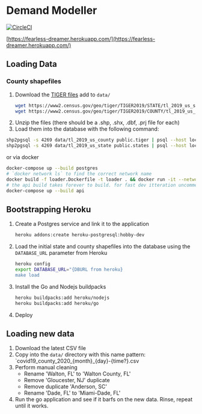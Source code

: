 
# Demand Modeller

[![CircleCI](https://circleci.com/gh/nickrobison-usds/demand-modeler.svg?style=svg)](https://circleci.com/gh/nickrobison-usds/demand-modeler)

[https://fearless-dreamer.herokuapp.com/](https://fearless-dreamer.herokuapp.com/)

## Loading Data

### County shapefiles

1. Download the [TIGER files](https://www.census.gov/cgi-bin/geo/shapefiles/index.php?year=2019&layergroup=Counties+%28and+equivalent%29) add to `data/`
    ```bash
   wget https://www2.census.gov/geo/tiger/TIGER2019/STATE/tl_2019_us_state.zip -O data/tl_2019_us_state.zip
   wget https://www2.census.gov/geo/tiger/TIGER2019/COUNTY/tl_2019_us_county.zip -O data/tl_2019_us_county.zip
    ```
1. Unzip the files (there should be a .shp, .shx, .dbf, .prj file for each)
1. Load them into the database with the following command:

```bash
shp2pgsql -s 4269 data/tl_2019_us_county public.tiger | psql --host localhost -d covid -U covid
shp2pgsql -s 4269 data/tl_2019_us_state public.states | psql --host localhost -d covid -U covid
```

or via docker

```bash
docker-compose up --build postgres
# `docker network ls` to find the correct network name
docker build -f loader.Dockerfile -t loader . && docker run -it --network=demand-modeler_default loader
# the api build takes forever to build. for fast dev itteration uncomment `dockerfile: api-dev.Dockerfile` and comment out `dockerfile: Dockerfile`
docker-compose up --build api
```

## Bootstrapping Heroku

1. Create a Postgres service and link it to the application
    ```bash
    heroku addons:create heroku-postgresql:hobby-dev
   ```
1. Load the initial state and county shapefiles into the database using the `DATABASE_URL` parameter from Heroku
    ```bash
   heroku config
   export DATABASE_URL="{DBURL from heroku}
   make load
    ```
1. Install the Go and Nodejs buildpacks
    ```bash
   heroku buildpacks:add heroku/nodejs
   heroku buildpacks:add heroku/go
    ```
1. Deploy

## Loading new data

1. Download the latest CSV file
1. Copy into the `data/` directory with this name pattern: `covid19_county_2020_{month}_{day}-{time?}.csv
1. Perform manual cleaning
    - Rename 'Walton, FL' to 'Walton County, FL'
    - Remove 'Gloucester, NJ' duplicate
    - Remove duplicate 'Anderson, SC'
    - Rename 'Dade, FL' to 'Miami-Dade, FL'
1. Run the go application and see if it barfs on the new data. Rinse, repeat until it works.